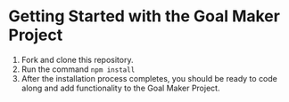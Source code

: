 # Getting Started with the Goal Maker Project

1. Fork and clone this repository.
2. Run the command `npm install`
3. After the installation process completes, you should be ready to code along and add functionality to the Goal Maker Project.
